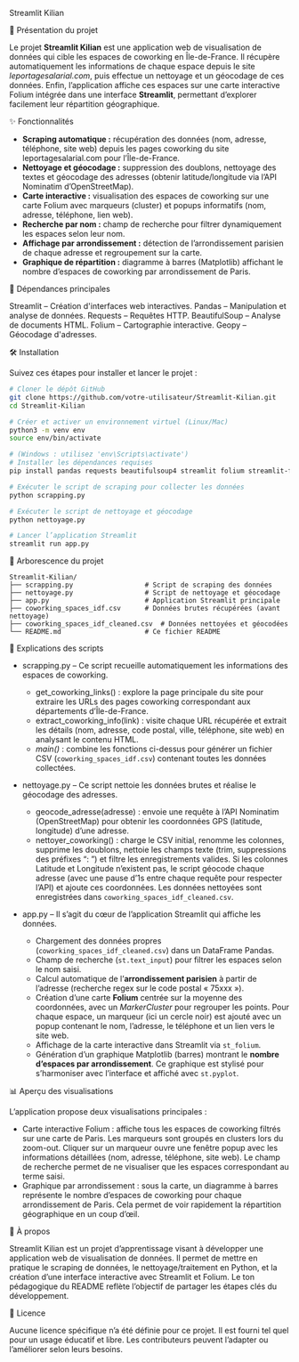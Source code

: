 Streamlit Kilian

🏢 Présentation du projet

Le projet **Streamlit Kilian** est une application web de visualisation de données qui cible les espaces de coworking en Île-de-France. Il récupère automatiquement les informations de chaque espace depuis le site *leportagesalarial.com*, puis effectue un nettoyage et un géocodage de ces données. Enfin, l’application affiche ces espaces sur une carte interactive Folium intégrée dans une interface **Streamlit**, permettant d’explorer facilement leur répartition géographique.

✨ Fonctionnalités

* **Scraping automatique :** récupération des données (nom, adresse, téléphone, site web) depuis les pages coworking du site leportagesalarial.com pour l’Île-de-France.
* **Nettoyage et géocodage :** suppression des doublons, nettoyage des textes et géocodage des adresses (obtenir latitude/longitude via l’API Nominatim d’OpenStreetMap).
* **Carte interactive :** visualisation des espaces de coworking sur une carte Folium avec marqueurs (cluster) et popups informatifs (nom, adresse, téléphone, lien web).
* **Recherche par nom :** champ de recherche pour filtrer dynamiquement les espaces selon leur nom.
* **Affichage par arrondissement :** détection de l’arrondissement parisien de chaque adresse et regroupement sur la carte.
* **Graphique de répartition :** diagramme à barres (Matplotlib) affichant le nombre d’espaces de coworking par arrondissement de Paris.

🧾 Dépendances principales

Streamlit – Création d'interfaces web interactives.
Pandas – Manipulation et analyse de données.
Requests – Requêtes HTTP.
BeautifulSoup – Analyse de documents HTML.
Folium – Cartographie interactive.
Geopy – Géocodage d'adresses.

🛠️ Installation

Suivez ces étapes pour installer et lancer le projet :

```bash
# Cloner le dépôt GitHub
git clone https://github.com/votre-utilisateur/Streamlit-Kilian.git
cd Streamlit-Kilian

# Créer et activer un environnement virtuel (Linux/Mac)
python3 -m venv env
source env/bin/activate

# (Windows : utilisez 'env\Scripts\activate')
# Installer les dépendances requises
pip install pandas requests beautifulsoup4 streamlit folium streamlit-folium matplotlib

# Exécuter le script de scraping pour collecter les données
python scrapping.py

# Exécuter le script de nettoyage et géocodage
python nettoyage.py

# Lancer l’application Streamlit
streamlit run app.py
```

📁 Arborescence du projet

```
Streamlit-Kilian/
├── scrapping.py                  # Script de scraping des données
├── nettoyage.py                  # Script de nettoyage et géocodage
├── app.py                        # Application Streamlit principale
├── coworking_spaces_idf.csv      # Données brutes récupérées (avant nettoyage)
├── coworking_spaces_idf_cleaned.csv  # Données nettoyées et géocodées
└── README.md                     # Ce fichier README
```

📄 Explications des scripts

* scrapping.py – Ce script recueille automatiquement les informations des espaces de coworking.

  * get\_coworking\_links() : explore la page principale du site pour extraire les URLs des pages coworking correspondant aux départements d’Île-de-France.
  * extract\_coworking\_info(link) : visite chaque URL récupérée et extrait les détails (nom, adresse, code postal, ville, téléphone, site web) en analysant le contenu HTML.
  * *main()* : combine les fonctions ci-dessus pour générer un fichier CSV (`coworking_spaces_idf.csv`) contenant toutes les données collectées.

* nettoyage.py – Ce script nettoie les données brutes et réalise le géocodage des adresses.

  * geocode\_adresse(adresse) : envoie une requête à l’API Nominatim (OpenStreetMap) pour obtenir les coordonnées GPS (latitude, longitude) d’une adresse.
  * nettoyer\_coworking() : charge le CSV initial, renomme les colonnes, supprime les doublons, nettoie les champs texte (trim, suppressions des préfixes “: ”) et filtre les enregistrements valides. Si les colonnes Latitude et Longitude n’existent pas, le script géocode chaque adresse (avec une pause d’1s entre chaque requête pour respecter l’API) et ajoute ces coordonnées. Les données nettoyées sont enregistrées dans `coworking_spaces_idf_cleaned.csv`.

* app.py – Il s’agit du cœur de l’application Streamlit qui affiche les données.

  * Chargement des données propres (`coworking_spaces_idf_cleaned.csv`) dans un DataFrame Pandas.
  * Champ de recherche (`st.text_input`) pour filtrer les espaces selon le nom saisi.
  * Calcul automatique de l’**arrondissement parisien** à partir de l’adresse (recherche regex sur le code postal « 75xxx »).
  * Création d’une carte **Folium** centrée sur la moyenne des coordonnées, avec un *MarkerCluster* pour regrouper les points. Pour chaque espace, un marqueur (ici un cercle noir) est ajouté avec un popup contenant le nom, l’adresse, le téléphone et un lien vers le site web.
  * Affichage de la carte interactive dans Streamlit via `st_folium`.
  * Génération d’un graphique Matplotlib (barres) montrant le **nombre d’espaces par arrondissement**. Ce graphique est stylisé pour s’harmoniser avec l’interface et affiché avec `st.pyplot`.

📊 Aperçu des visualisations

L’application propose deux visualisations principales :

* Carte interactive Folium : affiche tous les espaces de coworking filtrés sur une carte de Paris. Les marqueurs sont groupés en clusters lors du zoom-out. Cliquer sur un marqueur ouvre une fenêtre popup avec les informations détaillées (nom, adresse, téléphone, site web). Le champ de recherche permet de ne visualiser que les espaces correspondant au terme saisi.
* Graphique par arrondissement : sous la carte, un diagramme à barres représente le nombre d’espaces de coworking pour chaque arrondissement de Paris. Cela permet de voir rapidement la répartition géographique en un coup d’œil.

📌 À propos

Streamlit Kilian est un projet d’apprentissage visant à développer une application web de visualisation de données. Il permet de mettre en pratique le scraping de données, le nettoyage/traitement en Python, et la création d’une interface interactive avec Streamlit et Folium. Le ton pédagogique du README reflète l’objectif de partager les étapes clés du développement.

📄 Licence

Aucune licence spécifique n’a été définie pour ce projet. Il est fourni tel quel pour un usage éducatif et libre. Les contributeurs peuvent l’adapter ou l’améliorer selon leurs besoins.
